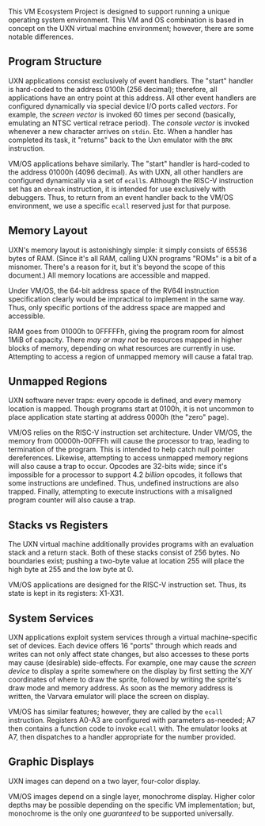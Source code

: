 This VM Ecosystem Project is designed to support running a unique operating system environment.
This VM and OS combination is based in concept on the UXN virtual machine environment;
however, there are some notable differences.

## Program Structure

UXN applications consist exclusively of event handlers.
The "start" handler is hard-coded to the address 0100h (256 decimal);
therefore, all applications have an entry point at this address.
All other event handlers are configured dynamically
via special device I/O ports called *vectors*.
For example, the *screen vector* is invoked 60 times per second (basically, emulating an NTSC vertical retrace period).
The *console vector* is invoked whenever a new character arrives on `stdin`.
Etc.
When a handler has completed its task,
it "returns" back to the Uxn emulator with the `BRK` instruction.

VM/OS applications behave similarly.
The "start" handler is hard-coded to the address 01000h (4096 decimal).
As with UXN,
all other handlers are configured dynamically via a set of `ecall`s.
Although the RISC-V instruction set has an `ebreak` instruction,
it is intended for use exclusively with debuggers.
Thus, to return from an event handler back to the VM/OS environment,
we use a specific `ecall` reserved just for that purpose.

## Memory Layout

UXN's memory layout is astonishingly simple:
it simply consists of 65536 bytes of RAM.
(Since it's all RAM, calling UXN programs "ROMs" is a bit of a misnomer.
There's a reason for it, but it's beyond the scope of this document.)
All memory locations are accessible and mapped.

Under VM/OS,
the 64-bit address space of the RV64I instruction specification
clearly would be impractical to implement in the same way.
Thus, only specific portions of the address space are mapped and accessible.

RAM goes from 01000h to 0FFFFFh, giving the program room for almost 1MiB of capacity.
There *may or may not* be resources mapped in higher blocks of memory,
depending on what resources are currently in use.
Attempting to access a region of unmapped memory will cause a fatal trap.

## Unmapped Regions

UXN software never traps:
every opcode is defined,
and every memory location is mapped.
Though programs start at 0100h,
it is not uncommon to place application state
starting at address 0000h (the "zero" page).

VM/OS relies on the RISC-V instruction set architecture.
Under VM/OS,
the memory from 00000h-00FFFh will cause the processor to trap,
leading to termination of the program.
This is intended to help catch null pointer dereferences.
Likewise, attempting to access unmapped memory regions will also cause a trap to occur.
Opcodes are 32-bits wide;
since it's impossible for a processor to support 4.2 *billion* opcodes,
it follows that some instructions are undefined.
Thus, undefined instructions are also trapped.
Finally, attempting to execute instructions with a misaligned program counter will also cause a trap.

## Stacks vs Registers

The UXN virtual machine additionally provides programs with an evaluation stack and a return stack.
Both of these stacks consist of 256 bytes.
No boundaries exist; pushing a two-byte value at location 255 will place the high byte at 255 and the low byte at 0.

VM/OS applications are designed for the RISC-V instruction set.
Thus, its state is kept in its registers: X1-X31.

## System Services

UXN applications exploit system services through a virtual machine-specific set of devices.
Each device offers 16 "ports" through which reads and writes can not only affect state changes,
but also accesses to these ports may cause (desirable) side-effects.
For example, one may cause the *screen device* to display a sprite somewhere on the display by first
setting the X/Y coordinates of where to draw the sprite,
followed by writing the sprite's draw mode and memory address.
As soon as the memory address is written, the Varvara emulator will place the screen on display.

VM/OS has similar features;
however, they are called by the `ecall` instruction.
Registers A0-A3 are configured with parameters as-needed;
A7 then contains a function code to invoke `ecall` with.
The emulator looks at A7, then dispatches to a handler appropriate for the number provided.

## Graphic Displays

UXN images can depend on a two layer, four-color display.

VM/OS images depend on a single layer, monochrome display.
Higher color depths may be possible depending on the specific VM implementation;
but, monochrome is the only one *guaranteed* to be supported universally.


